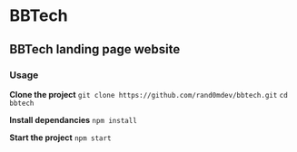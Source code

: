 # BBTech
## BBTech landing page website

### Usage
**Clone the project**
`git clone https://github.com/rand0mdev/bbtech.git`
`cd bbtech`

**Install dependancies**
`npm install`

**Start the project**
`npm start`
